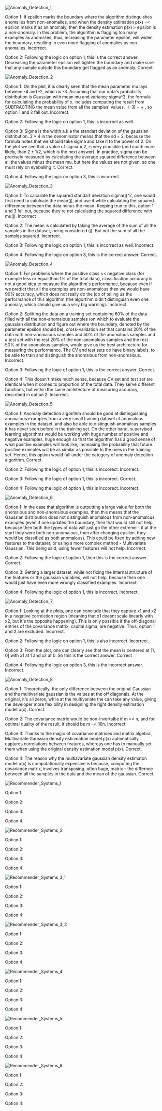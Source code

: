 ![Anomaly_Detection_1](https://github.com/VladStoyanoff/Stanford_Machine_Learning_Coursera/blob/main/Week_9/In-Video_Questions/Anomaly_Detection_1.png)

Option 1: If epsilon marks the boundary where the algorithm distinguishes anomalies from non-anomalies, and when the density estimation p(x) =< epsilon marks it as an anomaly, then the density estimation p(x) > epsilon is a non-anomaly. In this problem, the algorithm is flagging too many examples as anomalies, thus, increasing the parameter epsilon, will widen the boundary, resulting in even more flagging of anomalies as non-anomalies. Incorrect.

Option 2: Following the logic on option 1, this is the correct answer. Decreasing the parameter epsilon will tighten the boundary and make sure that any sample outside this boundary get flagged as an anomaly. Correct.

![Anomaly_Detection_2](https://github.com/VladStoyanoff/Stanford_Machine_Learning_Coursera/blob/main/Week_9/In-Video_Questions/Anomaly_Detection_2.png)

Option 1: On the plot, it is clearly seen that the mean parameter mu lays between -4 and -2, which is -3. Assuming that our data's probability distribution is Gaussian with mean mu and variance sigma^2, the formula for calculating the probability of x, includes computing the result from SUBTRACTING the mean value from all the samples' values. -(-3) = + , so option 1 and 2 fall out. Incorrect.

Option 2: Following the logic on option 1, this is incorrect as well.

Option 3: Sigma is the width a.k.a the standart deviation of the gaussian distribution. 2 * 4 in the denominator means that the sd = 2, because the formula notes that we should take sigma and take it to the power of 2. On the plot we see that a value of sigma = 2, is very plausible (and much more likely, than 2 * 1/2, which is the next answer). In practice, sigma can be precisely measured by calculating the average squared difference between all the values minus the mean mu, but here the values are not given, so one must rely on eyeballing it. Correct.

Option 4: Following the logic on option 3, this is incorrect.

![Anomaly_Detection_3](https://github.com/VladStoyanoff/Stanford_Machine_Learning_Coursera/blob/main/Week_9/In-Video_Questions/Anomaly_Detection_3.png)

Option 1: To calculate the squared standart deviation sigma(j)^2, one would first need to calulcate the mean(j), and use it while calculating the squared difference between the data minus the mean. Keeping true to this, option 1 and 3 fall out, because they're not calculating the squared difference with mu(j). Incorrect

Option 2: The mean is calculated by taking the average of the sum of all the samples in the dataset, neing considered (j). But not the sum of all the samples squared. Incorrect.

Option 3: Following the logic on option 1, this is incorrect as well. Incorrect.

Option 4: Following the logic on option 3, this is the correct answer. Correct.

![Anomaly_Detection_4](https://github.com/VladStoyanoff/Stanford_Machine_Learning_Coursera/blob/main/Week_9/In-Video_Questions/Anomaly_Detection_4.png)

Option 1: For problems where the positive class << negative class (for example less or equal than 1% of the total data), classification accuracy is not a good idea to measure the algorithm's performance, because even if we predict that all the examples are non-anomalous then we would have 99% accuracy, which does not really do the job of telling us the performance of this algorithm (the algortihm didn't distinguish even one anomaly, which should give us a very big warning). Incorrect.

Option 2: Splitting the data on a training set containing 60% of the data filled with all the non-anomalous samples (on which to evaluate the gaussian distribution and figure out where the boundary, denoted by the parameter epsilon should be), cross-validation set that contains 20% of the data with non-anomalous samples and 50% of the anomalous samples and a test set with the rest 20% of the non-anomalous samples and the rest 50% of the anomalous samples, would give us the best architecture for measuring the performance. The CV and test sets do have binary labels, to be able to train and distinguish the anomalous from non-anomalous. Incorrect.

Option 3: Following the logic of option 1, this is the correct answer. Correct.

Option 4: This doesn't make much sense, because CV set and test set are identical when it comes to proportion of the total data. They serve different functions, but within the same architecture of measuring accuracy, described in option 2. Incorrect.

![Anomaly_Detection_5](https://github.com/VladStoyanoff/Stanford_Machine_Learning_Coursera/blob/main/Week_9/In-Video_Questions/Anomaly_Detection_5.png)

Option 1: Anomaly detection algorithm should be good at distinguishing anomalous examples from a very small training dataset of anomalous examples in the dataset, and also be able to distinguish anomalous samples it has never seen before in the training set. On the other hand, supervised learning algorithms would be working with huge number of positive and negative examples, huge enough so that the algorithm has a good sense of what positive examples will look like, increasing the probability that future positive examples will be as similar as possible to the ones in the training set. Hence, this option would fall under the category of anomaly detection algorithm. Correct.

Option 2: Following the logic of option 1, this is inccorect. Incorrect.

Option 3: Following the logic of option 1, this is inccorect. Correct.

Option 4: Following the logic of option 1, this is inccorect. Incorrect.

![Anomaly_Detection_6](https://github.com/VladStoyanoff/Stanford_Machine_Learning_Coursera/blob/main/Week_9/In-Video_Questions/Anomaly_Detection_6.png)

Option 1: In the case that algorithm is outputting a large value for both the anomalous and non-anomalous examples, then this means that the Gaussian distribution does not distinguish anomalous from non-anomalous examples (even if one updates the boundary, then that would still not help, because then both the types of data will just go the other extreme - if at the start they were both non-anomalous, then after changing epsilon, they would be classified as both anomalous). This could be fixed by adding new features to the dataset, or using a more complex method - Multivariate Gaussian. This being said, using fewer features will not help. Incorrect.

Option 2: Following the logic of option 1, then this is the correct answer. Correct.

Option 3: Getting a larger dataset, while not fixing the internal structure of the features or the gaussian variables, will not help, because then one would just have even more wrongly classified examples. Incorrect.

Option 4: Following the logic of option 1, this is incorrect. Incorrect.

![Anomaly_Detection_7](https://github.com/VladStoyanoff/Stanford_Machine_Learning_Coursera/blob/main/Week_9/In-Video_Questions/Anomaly_Detection_7.png)

Option 1: Looking at the plots, one can conclude that they capture x1 and x2 in a negative correlation region (meaning that x1 doesnt scale linearly with x2, but it's the opposite happening). This is only possible if the off-diagonal entries of the covariance matrix, capital sigma, are negative. Thus, option 1 and 2 are excluded. Incorrect.

Option 2: Following the logic on option 1, this is also incorrect. Incorrect.

Option 3: From the plot, one can clearly see that the mean is centered at [1, 0] with x1 at 1 and x2 at 0. So this is the correct answer. Correct

Option 4: Following the logic on option 3, this is the incorrect answer. Incorrect.

![Anomaly_Detection_8](https://github.com/VladStoyanoff/Stanford_Machine_Learning_Coursera/blob/main/Week_9/In-Video_Questions/Anomaly_Detection_8.png)

Option 1: Theoretically, the only difference between the original Gaussian and the multivariate gaussian is the values at the off diagonals. At the original, it's all zeros, while at the multivariate the can take any value, giving the developer more flexibility in designing the right density estimation model p(x). Correct.

Option 2: The covariance matrix would be non-invertalbe if m =< n, and for optimal quality of the result, it should be m =< 10n. Incorrect.

Option 3: Thanks to the magic of covariance matrices and matrix algebra, Multivariate Gaussian density estiomation model p(x) automatically captures correlations between features, whereas one has to manually set them when using the original density estimation model p(x). Correct.

Option 4: The reason why the multiavariate gaussian density estimaton model p(x) is computationally expensive is because, computing the covariance matrix, involves transposing, often huge, matrix - the differnce between all the samples in the data and the mean of the gaussian. Correct.

![Recommender_Systems_1](https://github.com/VladStoyanoff/Stanford_Machine_Learning_Coursera/blob/main/Week_9/In-Video_Questions/Recommender_Systems_1.png)

Option 1:

Option 2:

Option 3:

Option 4:

![Recommender_Systems_2](https://github.com/VladStoyanoff/Stanford_Machine_Learning_Coursera/blob/main/Week_9/In-Video_Questions/Recommender_Systems_2.png)

Option 1:

Option 2:

Option 3:

Option 4:

![Recommender_Systems_3_1](https://github.com/VladStoyanoff/Stanford_Machine_Learning_Coursera/blob/main/Week_9/In-Video_Questions/Recommender_Systems_3_1.png)

Option 1:

Option 2:

Option 3:

Option 4:

![Recommender_Systems_3_2](https://github.com/VladStoyanoff/Stanford_Machine_Learning_Coursera/blob/main/Week_9/In-Video_Questions/Recommender_Systems_3_2.png)

Option 1:

Option 2:

Option 3:

Option 4:

![Recommender_Systems_4](https://github.com/VladStoyanoff/Stanford_Machine_Learning_Coursera/blob/main/Week_9/In-Video_Questions/Recommender_Systems_4.png)

Option 1:

Option 2:

Option 3:

Option 4:

![Recommender_Systems_5](https://github.com/VladStoyanoff/Stanford_Machine_Learning_Coursera/blob/main/Week_9/In-Video_Questions/Recommender_Systems_5.png)

Option 1:

Option 2:

Option 3:

Option 4:

![Recommender_Systems_6](https://github.com/VladStoyanoff/Stanford_Machine_Learning_Coursera/blob/main/Week_9/In-Video_Questions/Recommender_Systems_6.png)

Option 1:

Option 2:

Option 3:

Option 4:
